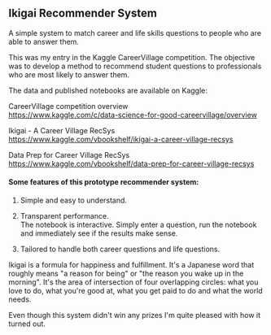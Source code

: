 ## Ikigai Recommender System
A simple system to match career and life skills questions to people who are able to answer them.

This was my entry in the Kaggle CareerVillage competition. The objective was to develop a method to recommend student questions to professionals who are most likely to answer them.

The data and published notebooks are available on Kaggle:

CareerVillage competition overview<br>
https://www.kaggle.com/c/data-science-for-good-careervillage/overview

Ikigai - A Career Village RecSys<br>
https://www.kaggle.com/vbookshelf/ikigai-a-career-village-recsys

Data Prep for Career Village RecSys<br>
https://www.kaggle.com/vbookshelf/data-prep-for-career-village-recsys



#### Some features of this prototype recommender system:

1. Simple and easy to understand.
  
2. Transparent performance.<br>
The notebook is interactive. Simply enter a question, run the notebook and immediately see if the results make sense.

3. Tailored to handle both career questions and life questions.



Ikigai is a formula for happiness and fulfillment. It's a Japanese word that roughly means "a reason for being" or "the reason you wake up in the morning". It's the area of intersection of four overlapping circles: what you love to do, what you're good at, what you get paid to do and what the world needs.

Even though this system didn't win any prizes I'm quite pleased with how it turned out. 
